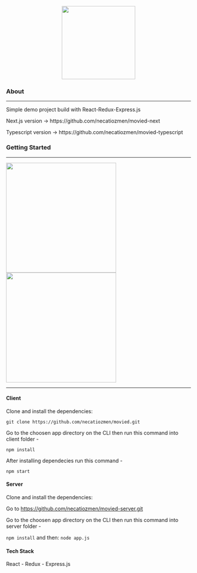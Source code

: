 
<div align="center">
 <img width= "200px" src="https://image.ibb.co/hoNnbz/logo_preview_21ae9e67_10cb_448d_bd21_ab29307ef3e8.jpg" ></img>
</div>

### About
---


 <p>Simple demo project build with React-Redux-Express.js</p>

 <p>Next.js version -> https://github.com/necatiozmen/movied-next<p>

 <p>Typescript version -> https://github.com/necatiozmen/movied-typescript<p>


### Getting Started
---
<div>
<div>
  <img src="https://preview.ibb.co/n4Atie/Screen_Shot_2018_10_01_at_12_47_49.png"  height="300" >
  <img src="https://preview.ibb.co/jQum3e/Screen_Shot_2018_10_01_at_12_26_22.png" height="300" >
 </div>
<hr>
</div>

#### Client

Clone and install the dependencies:

`git clone https://github.com/necatiozmen/movied.git`

Go to the choosen app directory on the CLI then run this command into client folder -

`npm install`

After installing dependecies run this command -

`npm start`

#### Server

Clone and install the dependencies:

Go to https://github.com/necatiozmen/movied-server.git

Go to the choosen app directory on the CLI then run this command into server folder -

`npm install` and then:
`node app.js`

#### Tech Stack

<p>React - Redux - Express.js</p>
